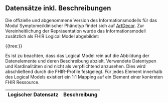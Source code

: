 ## Datensätze inkl. Beschreibungen

Die offizielle und abgenommene Version des Informationsmodells für das Modul Symptome/klinischer Phänotyp findet sich auf [ArtDecor](https://art-decor.org/art-decor/decor-datasets--mide-). Zur Vereinheitlichung der Repräsentation wurde das Informationsmodell zusätzlich als FHIR Logical Model abgebildet:

{{tree:}}

Es ist zu beachten, dass das Logical Model rein auf die Abbildung der Datenelemente und deren Beschreibung abzielt. Verwendete Datentypen und Kardinalitäten sind nicht als verpflichtend anzusehen. Dies wird abschließend durch die FHIR-Profile festgelegt. Für jedes Element innerhalb des Logical Models existiert ein 1:1 Mapping auf ein Element einer konkreten FHIR Ressource.

| Logischer Datensatz | Beschreibung |
|--------------|-----------|



<br><br>

